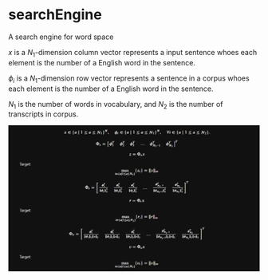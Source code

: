 # searchEngine
A search engine for word space

$x$ is a $N_1$-dimension column vector represents a input sentence whoes each element is the number of a English word in the sentence.

$\phi_i$ is a $N_1$-dimension row vector represents a sentence in a corpus whoes each element is the number of a English word in the sentence.

$N_1$ is the number of words in vocabulary, and $N_2$ is the number of transcripts in corpus.

![img/equation1.png](img/equations1.png)
